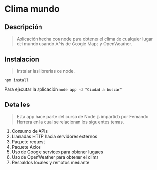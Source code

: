 # Clima mundo

## Descripción

> Aplicación hecha con node para obtener el clima de cualquier lugar del mundo usando APIs de Google Maps y OpenWeather.

## Instalacion

>  Instalar las librerias de node.
```javascript
npm install
```
Para ejecutar la aplicación `node app -d "Ciudad a buscar"`

## Detalles

> Esta app hace parte del curso de Node.js impartido por Fernando Herrera en la cual se relacionan los siguientes temas.
1. Consumo de APIs
2. Llamadas HTTP hacia servidores externos
3. Paquete request
4. Paquete Axios
5. Uso de Google services para obtener lugares
6. Uso de OpenWeather para obtener el clima
7. Respaldos locales y remotos mediante
